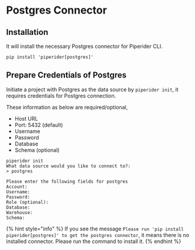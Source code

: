 # Postgres Connector

## Installation

It will install the necessary Postgres connector for Piperider CLI.

```
pip install 'piperider[postgres]'
```

## Prepare Credentials of Postgres

Initiate a project with Postgres as the data source by `piperider init`, it requires credentials for Postgres connection.

These information as below are required/optional,&#x20;

* Host URL
* Port: 5432 (default)
* Username
* Password
* Database
* Schema (optional)

```shell-session
piperider init
What data source would you like to connect to?:
> postgres
```

```
Please enter the following fields for postgres
Account:
Username:
Password:
Role (optional):
Database:
Warehouse:
Schema:
```

{% hint style="info" %}
If you see the message `Please run 'pip install piperider[postgres]' to get the postgres connector`, it means there is no installed connector. Please run the command to install it.
{% endhint %}

